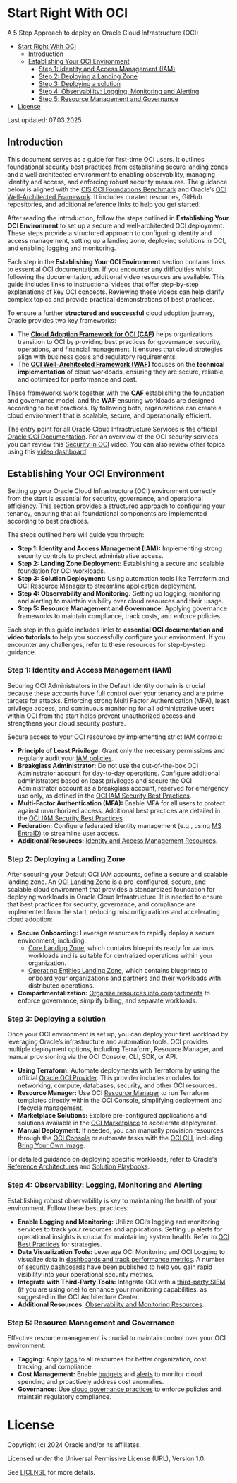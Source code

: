# Start Right With OCI

A 5 Step Approach to deploy on Oracle Cloud Infrastructure (OCI)

- [Start Right With OCI](#start-right-with-oci)
  - [Introduction](#introduction)
  - [Establishing Your OCI Environment](#establishing-your-oci-environment)
    - [Step 1: Identity and Access Management (IAM)](#step-1-identity-and-access-management-iam)
    - [Step 2: Deploying a Landing Zone](#step-2-deploying-a-landing-zone)
    - [Step 3: Deploying a solution](#step-3-deploying-a-solution)
    - [Step 4: Observability: Logging, Monitoring and Alerting](#step-4-observability-logging-monitoring-and-alerting)
    - [Step 5: Resource Management and Governance](#step-5-resource-management-and-governance)
- [License](#license)

Last updated: 07.03.2025

## Introduction

This document serves as a guide for first-time OCI users. It outlines foundational security best practices from establishing secure landing zones and a well‑architected environment to enabling observability, managing identity and access, and enforcing robust security measures. The guidance below is aligned with the [CIS OCI Foundations Benchmark](https://www.cisecurity.org/benchmark/oracle_cloud) and Oracle’s [OCI Well-Architected Framework](https://docs.oracle.com/en/solutions/oci-best-practices/index.html). It includes curated resources, GitHub repositories, and additional reference links to help you get started.  

After reading the introduction, follow the steps outlined in **Establishing Your OCI Environment** to set up a secure and well-architected OCI deployment. These steps provide a structured approach to configuring identity and access management, setting up a landing zone, deploying solutions in OCI, and enabling logging and monitoring.  

Each step in the **Establishing Your OCI Environment** section contains links to essential OCI documentation. If you encounter any difficulties whilst following the documentation, additional video resources are available. This guide includes links to instructional videos that offer step-by-step explanations of key OCI concepts. Reviewing these videos can help clarify complex topics and provide practical demonstrations of best practices.  

To ensure a further **structured and successful** cloud adoption journey, Oracle provides two key frameworks:  

- The **[Cloud Adoption Framework for OCI (CAF)](https://www.oracle.com/cloud/cloud-adoption-framework/)**  helps organizations transition to OCI by providing best practices for governance, security, operations, and financial management. It ensures that cloud strategies align with business goals and regulatory requirements.  
- The **[OCI Well-Architected Framework (WAF)](https://docs.oracle.com/en/solutions/oci-best-practices/index.html)**  focuses on the **technical implementation** of cloud workloads, ensuring they are secure, reliable, and optimized for performance and cost.  

These frameworks work together with the **CAF** establishing the foundation and governance model, and the **WAF** ensuring workloads are designed according to best practices. By following both, organizations can create a cloud environment that is scalable, secure, and operationally efficient.  

The entry point for all Oracle Cloud Infrastructure Services is the official [Oracle OCI Documentation](https://docs.oracle.com/en-us/iaas/Content/home.htm).
For an overview of the OCI security services you can review this [Security in OCI](https://videohub.oracle.com/media/Kick+off+your+Oracle+Cloud+Journey+-+Part+3/1_om5n1tll) video. You can also review other topics using this [video dashboard](https://www.oracle.com/uk/cloud/architecture-center/oci-in-5/).

## Establishing Your OCI Environment  

Setting up your Oracle Cloud Infrastructure (OCI) environment correctly from the start is essential for security, governance, and operational efficiency. This section provides a structured approach to configuring your tenancy, ensuring that all foundational components are implemented according to best practices.  

The steps outlined here will guide you through:  

- **Step 1: Identity and Access Management (IAM):** Implementing strong security controls to protect administrative access.  
- **Step 2: Landing Zone Deployment:** Establishing a secure and scalable foundation for OCI workloads.  
- **Step 3: Solution Deployment:** Using automation tools like Terraform and OCI Resource Manager to streamline application deployment.  
- **Step 4: Observability and Monitoring:** Setting up logging, monitoring, and alerting to maintain visibility over cloud resources and their usage. 
- **Step 5: Resource Management and Governance:** Applying governance frameworks to maintain compliance, track costs, and enforce policies.  

Each step in this guide includes links to **essential OCI documentation and video tutorials** to help you successfully configure your environment. If you encounter any challenges, refer to these resources for step-by-step guidance.  

### Step 1: Identity and Access Management (IAM)

Securing OCI Administrators in the Default identity domain is crucial because these accounts have full control over your tenancy and are prime targets for attacks. Enforcing strong Multi Factor Authentication (MFA), least privilege access, and continuous monitoring for all administrative users within OCI from the start helps prevent unauthorized access and strengthens your cloud security posture. 

Secure access to your OCI resources by implementing strict IAM controls:

- **Principle of Least Privilege:** Grant only the necessary permissions and regularly audit your [IAM policies](https://www.ateam-oracle.com/post/oci-iam-policies-best-practices).
- **Breakglass Administrator:** Do not use the out-of-the-box OCI Adminstrator account for day-to-day operations. Configure additional administrators based on least privileges and secure the OCI Administrator account as a breakglass account, reserved for emergency use only, as defined in the [OCI IAM Security Best Practices](https://docs.oracle.com/en-us/iaas/Content/Security/Reference/iam_security.htm#Securing_IAM).
- **Multi‑Factor Authentication (MFA):** Enable MFA for all users to protect against unauthorized access. Additional best practices are detailed in the [OCI IAM Security Best Practices](https://docs.oracle.com/en-us/iaas/Content/Security/Reference/iam_security.htm#Securing_IAM).
- **Federation:** Configure federated identity management (e.g., using [MS EntraID](https://docs.oracle.com/en-us/iaas/Content/Identity/Concepts/federation.htm)) to streamline user access.
- **Additional Resources:** [Identity and Access Management Resources](https://github.com/oracle-quickstart/oci-self-service-security-guide/tree/main/3-Identity-and-Access-Management).

### Step 2: Deploying a Landing Zone

After securing your Default OCI IAM accounts, define a secure and scalable landing zone. An [OCI Landing Zone](https://github.com/oci-landing-zones/) is a pre-configured, secure, and scalable cloud environment that provides a standardized foundation for deploying workloads in Oracle Cloud Infrastructure. It is needed to ensure that best practices for security, governance, and compliance are implemented from the start, reducing misconfigurations and accelerating cloud adoption:

- **Secure Onboarding:** Leverage resources to rapidly deploy a secure environment, including:
  - [Core Landing Zone](https://github.com/oci-landing-zones/terraform-oci-core-landingzone), which contains blueprints ready for various workloads and is suitable for centralized operations within your organization.
  - [Operating Entities Landing Zone](https://github.com/oci-landing-zones/oci-landing-zone-operating-entities), which contains blueprints to onboard your organizations and partners and their workloads with distributed operations.
- **Compartmentalization:** [Organize resources into compartments](https://docs.oracle.com/en-us/iaas/Content/Identity/Tasks/managingcompartments.htm#Working) to enforce governance, simplify billing, and separate workloads.

### Step 3: Deploying a solution 

Once your OCI environment is set up, you can deploy your first workload by leveraging Oracle’s infrastructure and automation tools. OCI provides multiple deployment options, including Terraform, Resource Manager, and manual provisioning via the OCI Console, CLI, SDK, or API.

- **Using Terraform:** Automate deployments with Terraform by using the official [Oracle OCI Provider](https://registry.terraform.io/providers/oracle/oci/latest/docs). This provider includes modules for networking, compute, databases, security, and other OCI resources.
- **Resource Manager:** Use OCI [Resource Manager](https://docs.oracle.com/en-us/iaas/Content/ResourceManager/Concepts/resourcemanager.htm) to run Terraform templates directly within the OCI Console, simplifying deployment and lifecycle management.
- **Marketplace Solutions:** Explore pre-configured applications and solutions available in the [OCI Marketplace](https://cloudmarketplace.oracle.com/marketplace/en_US/homePage.jspx) to accelerate deployment.
- **Manual Deployment:** If needed, you can manually provision resources through the [OCI Console](https://docs.oracle.com/en-us/iaas/Content/GSG/Tasks/launchinginstance.htm) or automate tasks with the [OCI CLI](https://docs.oracle.com/en-us/iaas/Content/API/Concepts/cliconcepts.htm), including [Bring Your Own Image](https://docs.oracle.com/en-us/iaas/Content/Compute/References/bringyourownimage.htm).

For detailed guidance on deploying specific workloads, refer to Oracle's [Reference Architectures](https://www.oracle.com/cloud/architecture-center/) and [Solution Playbooks](https://docs.oracle.com/solutions/).

### Step 4: Observability: Logging, Monitoring and Alerting

Establishing robust observability is key to maintaining the health of your environment. Follow these best practices:

- **Enable Logging and Monitoring:** Utilize OCI’s logging and monitoring services to track your resources and applications. Setting up alerts for operational insights is crucial for maintaining system health. Refer to [OCI Best Practices](https://docs.oracle.com/en/solutions/oci-best-practices/index.html) for strategies.
- **Data Visualization Tools:** Leverage OCI Monitoring and OCI Logging to visualize data in [dashboards and track performance metrics](https://docs.oracle.com/en-us/iaas/Content/Dashboards/Tasks/dashboards.htm). A number of [security dashboards](https://blogs.oracle.com/observability/post/oracle-cloud-infrastructure-security-fundamentals-dashboards-using-oci-logging-analytics) have been published to help you gain rapid visibility into your operational security metrics.
- **Integrate with Third-Party Tools:** Integrate OCI with a [third-party SIEM](https://docs.oracle.com/solutions/?q=SIEM&cType=reference-architectures%2Csolution-playbook%2Cbuilt-deployed&sort=date-desc&lang=en) (if you are using one) to enhance your monitoring capabilities, as suggested in the OCI Architecture Center.
- **Additional Resources**: [Observability and Monitoring Resources](https://github.com/oracle-quickstart/oci-self-service-security-guide/tree/main/1-Logging-Monitoring-and-Alerting#logging-monitoring-and-alerting).

### Step 5: Resource Management and Governance

Effective resource management is crucial to maintain control over your OCI environment:

- **Tagging:** Apply [tags](https://docs.oracle.com/en-us/iaas/Content/Tagging/Concepts/taggingoverview.htm) to all resources for better organization, cost tracking, and compliance.
- **Cost Management:** Enable [budgets](https://docs.oracle.com/en-us/iaas/Content/Billing/Tasks/managingbudgets.htm) and [alerts](https://docs.oracle.com/en-us/iaas/Content/Billing/Tasks/managingalertrules.htm) to monitor cloud spending and proactively address cost anomalies.
- **Governance:** Use [cloud governance practices](https://docs.oracle.com/en/solutions/foundational-oci-governance-model/index.html) to enforce policies and maintain regulatory compliance.

# License

Copyright (c) 2024 Oracle and/or its affiliates.

Licensed under the Universal Permissive License (UPL), Version 1.0.

See [LICENSE](https://github.com/oracle-devrel/technology-engineering/blob/main/LICENSE) for more details.

